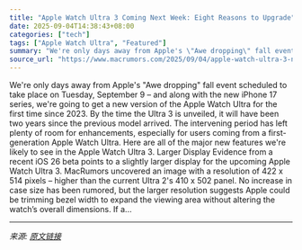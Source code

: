 ```yaml
---
title: "Apple Watch Ultra 3 Coming Next Week: Eight Reasons to Upgrade"
date: 2025-09-04T14:38:43+08:00
categories: ["tech"]
tags: ["Apple Watch Ultra", "Featured"]
summary: "We're only days away from Apple's \"Awe dropping\" fall event scheduled to take place on Tuesday, September 9 – and along with the new iPhone 17 series, we're going to get a new version of the Apple Wat"
source_url: "https://www.macrumors.com/2025/09/04/apple-watch-ultra-3-next-week-reasons-to-upgrade/"
---
```


We're only days away from Apple's "Awe dropping" fall event scheduled to take place on Tuesday, September 9 – and along with the new iPhone 17 series, we're going to get a new version of the Apple Watch Ultra for the first time since 2023. By the time the Ultra 3 is unveiled, it will have been two years since the previous model arrived. The intervening period has left plenty of room for enhancements, especially for users coming from a first-generation Apple Watch Ultra. Here are all of the major new features we're likely to see in the Apple Watch Ultra 3. Larger Display Evidence from a recent iOS 26 beta points to a slightly larger display for the upcoming Apple Watch Ultra 3. MacRumors uncovered an image with a resolution of 422 x 514 pixels – higher than the current Ultra 2's 410 x 502 panel. No increase in case size has been rumored, but the larger resolution suggests Apple could be trimming bezel width to expand the viewing area without altering the watch’s overall dimensions. If a...

---

*来源: [原文链接](https://www.macrumors.com/2025/09/04/apple-watch-ultra-3-next-week-reasons-to-upgrade/)*
